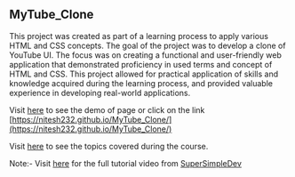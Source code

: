 ## MyTube_Clone

This project was created as part of a learning process to apply various HTML and CSS concepts. The goal of the project was to develop a clone of YouTube UI. The focus was on creating a functional and user-friendly web application that demonstrated proficiency in used terms and concept of HTML and CSS. This project allowed for practical application of skills and knowledge acquired during the learning process, and provided valuable experience in developing real-world applications.


Visit [here](https://nitesh232.github.io/MyTube_Clone/) to see the demo of page or click on the link [https://nitesh232.github.io/MyTube_Clone/](https://nitesh232.github.io/MyTube_Clone/)


Visit [here](https://github.com/Nitesh232/MyTube_Clone/tree/main/intro-to-html) to see the topics covered during the course.


Note:- Visit [here](https://www.youtube.com/watch?v=G3e-cpL7ofc&list=PLEPye7A7EcQZrT3VSBb7jtxnxIfY3yyG6&ab_channel=SuperSimpleDev) for the full tutorial video from [SuperSimpleDev](https://www.youtube.com/@SuperSimpleDev)

